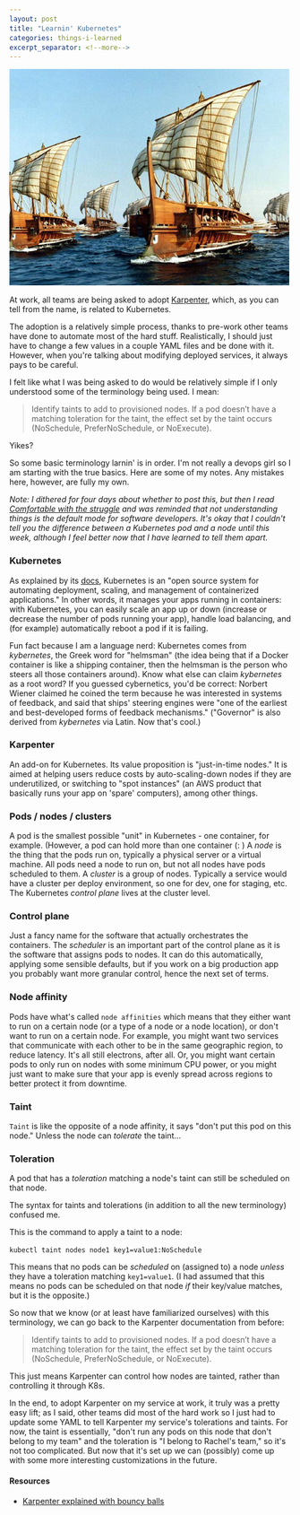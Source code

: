 ```yaml
---
layout: post
title: "Learnin' Kubernetes"
categories: things-i-learned
excerpt_separator: <!--more-->
---
```


![A Greek trireme, steered by a helmsman..get it?](/assets/trireme.jpg)

At work, all teams are being asked to adopt [Karpenter](https://karpenter.sh/), which, as you can tell from the name, is related to Kubernetes.

The adoption is a relatively simple process, thanks to pre-work other teams have done to automate most of the hard stuff. Realistically, I should just have to change a few values in a couple YAML files and be done with it. However, when you're talking about modifying deployed services, it always pays to be careful.

I felt like what I was being asked to do would be relatively simple if I only understood some of the terminology being used. I mean:

> Identify taints to add to provisioned nodes. If a pod doesn’t have a matching toleration for the taint, the effect set by the taint occurs (NoSchedule, PreferNoSchedule, or NoExecute).

Yikes?

So some basic terminology larnin' is in order. I'm not really a devops girl so I am starting with the true basics. Here are some of my notes. Any mistakes here, however, are fully my own.

_Note: I dithered for four days about whether to post this, but then I read [Comfortable with the struggle](https://rachsmith.com/comfortable-with-the-struggle/) and was reminded that not understanding things is the default mode for software developers. It's okay that I couldn't tell you the difference between a Kubernetes pod and a node until this week, although I feel better now that I have learned to tell them apart._

### Kubernetes

As explained by its [docs](https://kubernetes.io/), Kubernetes is an "open source system for automating deployment, scaling, and management of containerized applications." In other words, it manages your apps running in containers: with Kubernetes, you can easily scale an app up or down (increase or decrease the number of pods running your app), handle load balancing, and (for example) automatically reboot a pod if it is failing.

Fun fact because I am a language nerd: Kubernetes comes from _kybernetes_, the Greek word for "helmsman" (the idea being that if a Docker container is like a shipping container, then the helmsman is the person who steers all those containers around). Know what else can claim _kybernetes_ as a root word? If you guessed cybernetics, you'd be correct: Norbert Wiener claimed he coined the term because he was interested in systems of feedback, and said that ships' steering engines were "one of the earliest and best-developed forms of feedback mechanisms." ("Governor" is also derived from _kybernetes_ via Latin. Now that's cool.)

### Karpenter

An add-on for Kubernetes. Its value proposition is "just-in-time nodes." It is aimed at helping users reduce costs by auto-scaling-down nodes if they are underutilized, or switching to "spot instances" (an AWS product that basically runs your app on 'spare' computers), among other things.

### Pods / nodes / clusters

A pod is the smallest possible "unit" in Kubernetes - one container, for example. (However, a pod can hold more than one container (: ) A _node_ is the thing that the pods run on, typically a physical server or a virtual machine. All pods need a node to run on, but not all nodes have pods scheduled to them. A _cluster_ is a group of nodes. Typically a service would have a cluster per deploy environment, so one for dev, one for staging, etc. The Kubernetes _control plane_ lives at the cluster level.

### Control plane

Just a fancy name for the software that actually orchestrates the containers. The _scheduler_ is an important part of the control plane as it is the software that assigns pods to nodes. It can do this automatically, applying some sensible defaults, but if you work on a big production app you probably want more granular control, hence the next set of terms.

### Node affinity

Pods have what's called `node affinities` which means that they either want to run on a certain node (or a type of a node or a node location), or don't want to run on a certain node. For example, you might want two services that communicate with each other to be in the same geographic region, to reduce latency. It's all still electrons, after all. Or, you might want certain pods to only run on nodes with some minimum CPU power, or you might just want to make sure that your app is evenly spread across regions to better protect it from downtime.

### Taint

`Taint` is like the opposite of a node affinity, it says "don't put this pod on this node." Unless the node can _tolerate_ the taint...

### Toleration

A pod that has a _toleration_ matching a node's taint can still be scheduled on that node.

The syntax for taints and tolerations (in addition to all the new terminology) confused me.

This is the command to apply a taint to a node:

`kubectl taint nodes node1 key1=value1:NoSchedule`

This means that no pods can be _scheduled_ on (assigned to) a node _unless_ they have a toleration matching `key1=value1`. (I had assumed that this means no pods can be scheduled on that node _if_ their key/value matches, but it is the opposite.)

So now that we know (or at least have familiarized ourselves) with this terminology, we can go back to the Karpenter documentation from before:

> Identify taints to add to provisioned nodes. If a pod doesn’t have a matching toleration for the taint, the effect set by the taint occurs (NoSchedule, PreferNoSchedule, or NoExecute).

This just means Karpenter can control how nodes are tainted, rather than controlling it through K8s.

In the end, to adopt Karpenter on my service at work, it truly was a pretty easy lift; as I said, other teams did most of the hard work so I just had to update some YAML to tell Karpenter my service's tolerations and taints. For now, the taint is essentially, "don't run any pods on this node that don't belong to my team" and the toleration is "I belong to Rachel's team," so it's not too complicated. But now that it's set up we can (possibly) come up with some more interesting customizations in the future.

#### Resources

- [Karpenter explained with bouncy balls](https://www.youtube.com/watch?v=3QsVRHVdOnM)